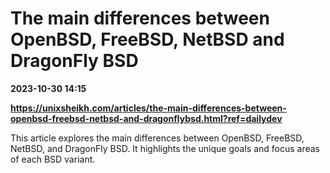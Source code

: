 # The main differences between OpenBSD, FreeBSD, NetBSD and DragonFly BSD

**2023-10-30 14:15**

**https://unixsheikh.com/articles/the-main-differences-between-openbsd-freebsd-netbsd-and-dragonflybsd.html?ref=dailydev**

This article explores the main differences between OpenBSD, FreeBSD, NetBSD, and DragonFly BSD. It highlights the unique goals and focus areas of each BSD variant.